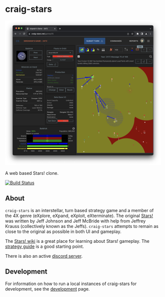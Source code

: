 # craig-stars

![screenshot](docs/screenshots/screenshot1.png)

A web based Stars! clone.

[![Build Status](https://github.com/sirgwain/craig-stars/actions/workflows/build.yml/badge.svg)](https://github.com/sirgwain/craig-stars/actions/workflows/build.yml)

## About

`craig-stars` is an interstellar, turn based strategy game and a member of the 4X genre (eXplore, eXpand, eXploit, eXterminate). The original [Stars!](https://wiki.starsautohost.org/) was written by Jeff Johnson and Jeff McBride with help from Jeffrey Krauss (collectively known as the Jeffs). `craig-stars` attempts to remain as close to the original as possible in both UI and gameplay.

The [Stars! wiki](https://wiki.starsautohost.org/) is a great place for learning about Stars! gameplay. The [strategy guide](https://wiki.starsautohost.org/wikinew/ssg/ssg.htm) is a good starting point.

There is also an active [discord server](https://discord.gg/QUuat62H).

## Development

For information on how to run a local instances of craig-stars for development, see the [development](docs/development.md) page.